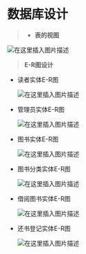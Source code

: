 # 数据库设计
>+ **表的视图**
> 
![在这里插入图片描述](https://img-blog.csdnimg.cn/1e5c28678de049e783df32a245b24561.png)


>  **E-R图设计**
+ 读者实体E-R图
  
  ![在这里插入图片描述](https://img-blog.csdnimg.cn/78b1a4630b754597947a79c37edf419f.png)
+ 管理员实体E-R图
  
  ![在这里插入图片描述](https://img-blog.csdnimg.cn/9cb068ffd3bf45f7b0b679d17cdb93c0.png)
+ 图书实体E-R图
  
  ![在这里插入图片描述](https://img-blog.csdnimg.cn/a6e2ca17a9c04e5c8f5b1c1502fef60b.png)
+ 图书分类实体E-R图
  
  ![在这里插入图片描述](https://img-blog.csdnimg.cn/446e56b0058f4d15a04ba37b37c7380d.png)
+ 借阅图书实体E-R图
  
  ![在这里插入图片描述](https://img-blog.csdnimg.cn/4362dbc933e64a9cbe5b4e8f243d3fd8.png)
+ 还书登记实体E-R图
  
  ![在这里插入图片描述](https://img-blog.csdnimg.cn/8e80bc76473a4db78bec52f1cc62bdf1.png)